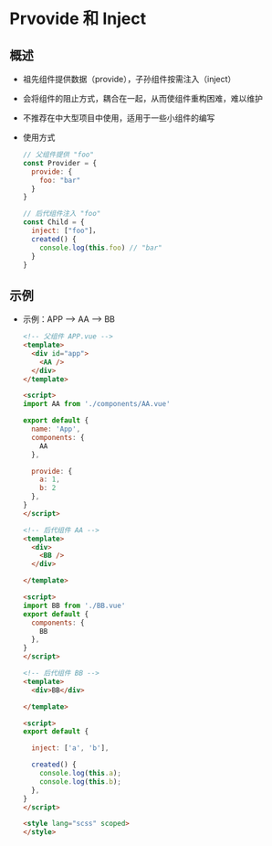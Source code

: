 # Prvovide 和 Inject

## 概述

+ 祖先组件提供数据（provide），子孙组件按需注入（inject）

+ 会将组件的阻止方式，耦合在一起，从而使组件重构困难，难以维护

+ 不推荐在中大型项目中使用，适用于一些小组件的编写

+ 使用方式

  ```js
  // 父组件提供 "foo"
  const Provider = {
    provide: {
      foo: "bar"
    }
  }
  ```

  ```js
  // 后代组件注入 "foo"
  const Child = {
    inject: ["foo"]，
    created() {
      console.log(this.foo) // "bar"
    }
  }
  ```

## 示例

+ 示例：APP --> AA --> BB

  ```html
  <!-- 父组件 APP.vue -->
  <template>
    <div id="app">
      <AA />
    </div>
  </template>

  <script>
  import AA from './components/AA.vue'

  export default {
    name: 'App',
    components: {
      AA
    },

    provide: {
      a: 1,
      b: 2
    },
  }
  </script>
  ```

  ```html
  <!-- 后代组件 AA -->
  <template>
    <div>
      <BB />
    </div>

  </template>

  <script>
  import BB from './BB.vue'
  export default {
    components: {
      BB
    },
  }
  </script>
  ```

  ```html
  <!-- 后代组件 BB -->
  <template>
    <div>BB</div>

  </template>

  <script>
  export default {

    inject: ['a', 'b'],

    created() {
      console.log(this.a);
      console.log(this.b);
    },
  }
  </script>

  <style lang="scss" scoped>
  </style>
  ```
